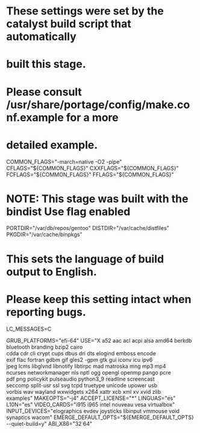 # These settings were set by the catalyst build script that automatically
# built this stage.
# Please consult /usr/share/portage/config/make.conf.example for a more
# detailed example.
COMMON_FLAGS="-march=native -O2 -pipe"
CFLAGS="${COMMON_FLAGS}"
CXXFLAGS="${COMMON_FLAGS}"
FCFLAGS="${COMMON_FLAGS}"
FFLAGS="${COMMON_FLAGS}"

# NOTE: This stage was built with the bindist Use flag enabled
PORTDIR="/var/db/repos/gentoo"
DISTDIR="/var/cache/distfiles"
PKGDIR="/var/cache/binpkgs"

# This sets the language of build output to English.
# Please keep this setting intact when reporting bugs.
LC_MESSAGES=C

GRUB_PLATFORMS="efi-64"
USE="X a52 aac acl acpi alsa amd64 berkdb bluetooth branding bzip2 cairo \
     cdda cdr cli crypt cups dbus dri dts elogind emboss encode \
     exif flac fortran gdbm gif gles2 -gpm gtk gui iconv icu ipv6 \
     jpeg lcms libglvnd libnotify libtirpc mad matroska mng mp3 mp4 \
     ncurses networkmanager nls nptl ogg opengl openmp pango pcre \
     pdf png policykit pulseaudio python3_9 readline screencast \
     seccomp split-usr ssl svg tcpd truetype unicode upower usb \
     vorbis wav wayland wxwidgets x264 xattr xcb xml xv xvid zlib \
     examples"
MAKEOPTS="-j4"
ACCEPT_LICENSE="*"
LINGUAS="es"
L10N="es"
VIDEO_CARDS="i915 i965 intel nouveau vesa virtualbox"
INPUT_DEVICES="elographics evdev joysticks libinput vmmouse void synaptics wacom"
EMERGE_DEFAULT_OPTS="${EMERGE_DEFAULT_OPTS} --quiet-build=y"
ABI_X86="32 64"



